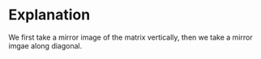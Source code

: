 # Explanation
We first take a mirror image of the matrix vertically, then we take a mirror imgae along diagonal.


